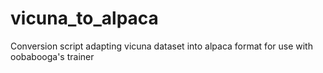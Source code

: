 # vicuna_to_alpaca
Conversion script adapting vicuna dataset into alpaca format for use with oobabooga's trainer
